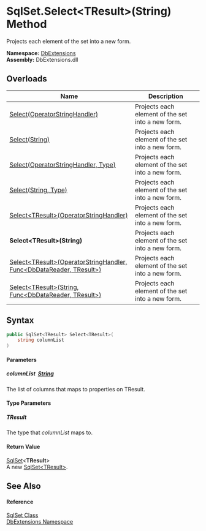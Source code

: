 SqlSet.Select&lt;TResult>(String) Method
========================================
Projects each element of the set into a new form.
  
**Namespace:** [DbExtensions][1]  
**Assembly:** DbExtensions.dll

Overloads
---------

| Name                                                                           | Description                                       |
| ------------------------------------------------------------------------------ | ------------------------------------------------- |
| [Select(OperatorStringHandler)][2]                                             | Projects each element of the set into a new form. |
| [Select(String)][3]                                                            | Projects each element of the set into a new form. |
| [Select(OperatorStringHandler, Type)][4]                                       | Projects each element of the set into a new form. |
| [Select(String, Type)][5]                                                      | Projects each element of the set into a new form. |
| [Select&lt;TResult>(OperatorStringHandler)][6]                                 | Projects each element of the set into a new form. |
| **Select&lt;TResult>(String)**                                                 | Projects each element of the set into a new form. |
| [Select&lt;TResult>(OperatorStringHandler, Func&lt;DbDataReader, TResult>)][7] | Projects each element of the set into a new form. |
| [Select&lt;TResult>(String, Func&lt;DbDataReader, TResult>)][8]                | Projects each element of the set into a new form. |


Syntax
------

```csharp
public SqlSet<TResult> Select<TResult>(
	string columnList
)

```

#### Parameters

##### *columnList*  [String][9]
The list of columns that maps to properties on TResult.

#### Type Parameters

##### *TResult*
The type that *columnList* maps to.

#### Return Value
[SqlSet][10]&lt;**TResult**>  
A new [SqlSet&lt;TResult>][10].

See Also
--------

#### Reference
[SqlSet Class][11]  
[DbExtensions Namespace][1]  

[1]: ../README.md
[2]: Select.md
[3]: Select_2.md
[4]: Select_1.md
[5]: Select_3.md
[6]: Select__1.md
[7]: Select__1_1.md
[8]: Select__1_3.md
[9]: https://learn.microsoft.com/dotnet/api/system.string
[10]: ../SqlSet_1/README.md
[11]: README.md